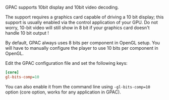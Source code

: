 GPAC supports 10bit display and 10bit video decoding. 

The support requires a graphics card capable of driving a 10 bit display; this support is usually enabled via the control application of your GPU. Do not worry, 10-bit video will still show in 8 bit if your graphics card doesn't handle 10 bit output !

By default, GPAC always uses 8 bits per component in OpenGL setup. You will have to manually configure the player to use 10 bits per component in OpenGL. 


Edit the GPAC configuration file and set the following keys:

```ini
[core]
gl-bits-comp=10
```

You can also enable it from the command line using `-gl-bits-comp=10` option (core option, works for any application in GPAC).


